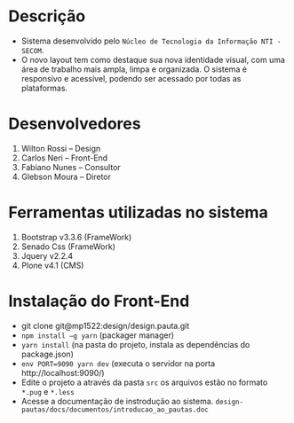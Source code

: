 # Descrição

* Sistema desenvolvido pelo `Núcleo de Tecnologia da Informação NTI - SECOM`.
* O novo layout tem como destaque sua nova identidade visual, com uma área de trabalho mais ampla, limpa e organizada. O sistema é responsivo e acessível, podendo ser acessado por todas as plataformas.

# Desenvolvedores

1.  Wilton Rossi – Design
2.  Carlos Neri – Front-End
3.  Fabiano Nunes – Consultor
4.  Glebson Moura – Diretor

# Ferramentas utilizadas no sistema

1.  Bootstrap v3.3.6 (FrameWork)
2.  Senado Css (FrameWork)
3.  Jquery v2.2.4
4.  Plone v4.1 (CMS)

# Instalação do Front-End

* git clone git@mp1522:design/design.pauta.git
* `npm install –g yarn` (packager manager)
* `yarn install` (na pasta do projeto, instala as dependências do package.json) 
* `env PORT=9090 yarn dev` (executa o servidor na porta http://localhost:9090/)
* Edite o projeto a através da pasta `src` os arquivos estão no formato `*.pug` e `*.less`
* Acesse a documentação de instrodução ao sistema. `design-pautas/docs/documentos/introducao_ao_pautas.doc` 

